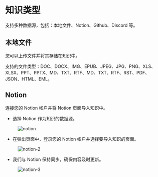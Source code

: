 # 知识类型

支持多种数据源，包括：本地文件、Notion、Github、Discord 等。

## 本地文件

您可以上传文件并将其存储在知识中。

支持的文件类型：DOC、DOCX、IMG、EPUB、JPEG、JPG、PNG、XLS、XLSX、PPT、PPTX、MD、TXT、RTF、MD、TXT、RTF、RST、PDF、JSON、HTML、EML。

## Notion

连接您的 Notion 帐户并将 Notion 页面导入知识中。

* 选择 Notion 作为知识的数据源。

<figure><img src="../images/notion.png" alt="notion"></figure>

* 在弹出页面中，登录您的 Notion 帐户并选择要导入知识的页面。

<figure><img src="../images/notion-2.png" alt="notion-2"></figure>

* 我们与 Notion 保持同步，确保内容及时更新。

<figure><img src="../images/notion-3.png" alt="notion-3"></figure>

<!-- ## Github 

 ## Discord -->
